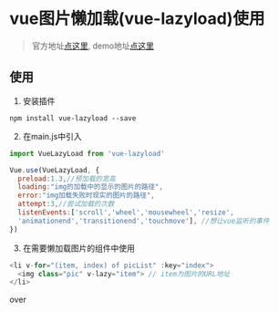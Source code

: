 # vue图片懒加载(vue-lazyload)使用

>官方地址[点这里](https://github.com/hilongjw/vue-lazyload), demo地址[点这里](https://github.com/Jimmy-xiang/Demo/tree/master/Demo-vue)
## 使用

1. 安装插件

```javasxript
npm install vue-lazyload --save
```

2. 在main.js中引入

```javascript
import VueLazyLoad from 'vue-lazyload'

Vue.use(VueLazyLoad, {
  preload:1.3,//预加载的宽高
  loading:"img的加载中的显示的图片的路径",
  error:"img加载失败时现实的图片的路径",
  attempt:3,//尝试加载的次数
  listenEvents:['scroll','wheel','mousewheel','resize',
  'animationend','transitionend','touchmove'], //想让vue监听的事件
})
```

3. 在需要懒加载图片的组件中使用

```javascript
<li v-for="(item, index) of picList" :key="index">
  <img class="pic" v-lazy="item"> // item为图片的URL地址
</li>
```

over
